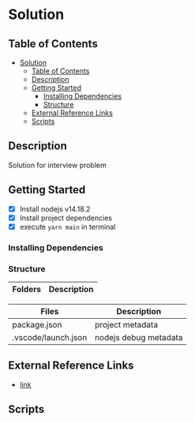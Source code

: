# Solution

## Table of Contents

- [Solution](#solution)
  - [Table of Contents](#table-of-contents)
  - [Description](#description)
  - [Getting Started](#getting-started)
    - [Installing Dependencies](#installing-dependencies)
    - [Structure](#structure)
  - [External Reference Links](#external-reference-links)
  - [Scripts](#scripts)

## Description

Solution for interview problem

## Getting Started

- [x] Install nodejs v14.18.2
- [x] Install project dependencies
- [x] execute `yarn main` in terminal

### Installing Dependencies

### Structure

| Folders | Description |
| ------- | ----------- |

| Files               | Description           |
| ------------------- | --------------------- |
| package.json        | project metadata      |
| .vscode/launch.json | nodejs debug metadata |

## External Reference Links

- [link](to)

## Scripts